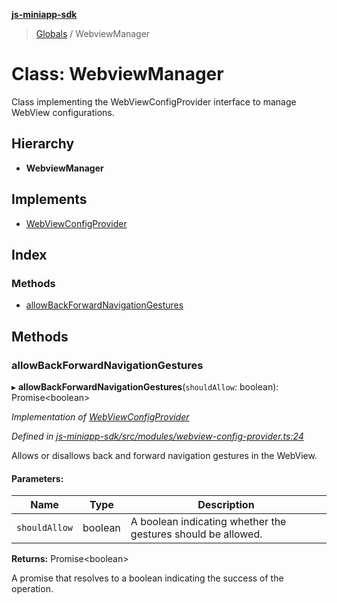 **[js-miniapp-sdk](../README.md)**

> [Globals](../README.md) / WebviewManager

# Class: WebviewManager

Class implementing the WebViewConfigProvider interface to manage WebView configurations.

## Hierarchy

* **WebviewManager**

## Implements

* [WebViewConfigProvider](../interfaces/webviewconfigprovider.md)

## Index

### Methods

* [allowBackForwardNavigationGestures](webviewmanager.md#allowbackforwardnavigationgestures)

## Methods

### allowBackForwardNavigationGestures

▸ **allowBackForwardNavigationGestures**(`shouldAllow`: boolean): Promise\<boolean>

*Implementation of [WebViewConfigProvider](../interfaces/webviewconfigprovider.md)*

*Defined in [js-miniapp-sdk/src/modules/webview-config-provider.ts:24](https://github.com/rakutentech/js-miniapp/blob/acdf92c/js-miniapp-sdk/src/modules/webview-config-provider.ts#L24)*

Allows or disallows back and forward navigation gestures in the WebView.

#### Parameters:

Name | Type | Description |
------ | ------ | ------ |
`shouldAllow` | boolean | A boolean indicating whether the gestures should be allowed. |

**Returns:** Promise\<boolean>

A promise that resolves to a boolean indicating the success of the operation.
